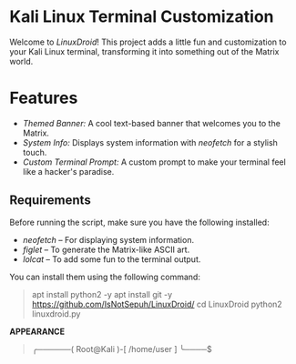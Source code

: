 # Kali Linux Terminal Customization

Welcome to *LinuxDroid*! This project adds a little fun and customization to your Kali Linux terminal, transforming it into something out of the Matrix world.

# Features

- *Themed Banner:* A cool text-based banner that welcomes you to the Matrix.
- *System Info:* Displays system information with *neofetch* for a stylish touch.
- *Custom Terminal Prompt:* A custom prompt to make your terminal feel like a hacker's paradise.

## Requirements

Before running the script, make sure you have the following installed:

- *neofetch* – For displaying system information.
- *figlet* – To generate the Matrix-like ASCII art.
- *lolcat* – To add some fun to the terminal output.

You can install them using the following command:
> apt install python2 -y
> apt install git -y
> https://github.com/IsNotSepuh/LinuxDroid/
> cd LinuxDroid
> python2 linuxdroid.py

**APPEARANCE**

> ╭──────( Root@Kali )-[ /home/user ]
> ╰────$ 
